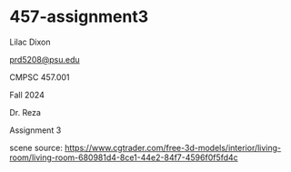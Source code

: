 # 457-assignment3
Lilac Dixon

prd5208@psu.edu

CMPSC 457.001

Fall 2024

Dr. Reza

Assignment 3


scene source:
https://www.cgtrader.com/free-3d-models/interior/living-room/living-room-680981d4-8ce1-44e2-84f7-4596f0f5fd4c

